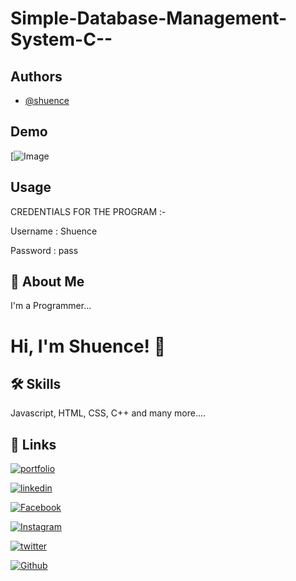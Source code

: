 # Simple-Database-Management-System-C--

## Authors

- [@shuence](https://www.github.com/shuence)

## Demo

 [![Image](demo.png)

## Usage

CREDENTIALS FOR THE PROGRAM :-

Username : Shuence

Password : pass


## 🚀 About Me

I'm a Programmer...


# Hi, I'm Shuence! 👋

## 🛠 Skills

Javascript, HTML, CSS, C++ and many more....

## 🔗 Links

[![portfolio](https://img.shields.io/badge/my_portfolio-000?&logo=ko-fi&logoColor=)](https://shuence.netlify.app/)  

[![linkedin](https://img.shields.io/badge/linkedin-0A66C2?&logo=linkedin&logoColor=black)](https://www.linkedin.com/in/shuence-823a62203/)

[![Facebook](https://img.shields.io/badge/Facebook-1877F2?&logo=facebook&logoColor=black)](https://www.facebook.com/shubham.pitekar.1/)

[![Instagram](https://img.shields.io/badge/Instagram-E4405F?&logo=instagram&logoColor=black)](https://www.instagram.com/shuence/)

[![twitter](https://img.shields.io/badge/twitter-1DA1F2?&logoColor=white)](https://twitter.com/ShubhamPitekar)

[![Github](https://img.shields.io/badge/GitHub-100000?&logo=github&logoColor=white)](https://github.com.com/shuence)

